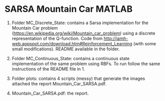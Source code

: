# SARSA Mountain Car MATLAB
 
1. Folder MC_Discrete_State: contains a Sarsa implementation for the Mountain Car problem (https://en.wikipedia.org/wiki/Mountain_car_problem) using a discrete representation of the Q-function. Code from http://jamh-web.appspot.com/download.htm#Reinforcement_Learning (with some small modifications). README available in the folder.

2. Folder MC_Continuous_State: contains a continuous state implementation of the same problem using RBFs. To run follow the same instructions of the README file in 1.

3. Folder plots: contains 4 scripts (messy) that generate the images attached the report Mountain_Car_SARSA.pdf.

4. Mountain_Car_SARSA.pdf: the report.
